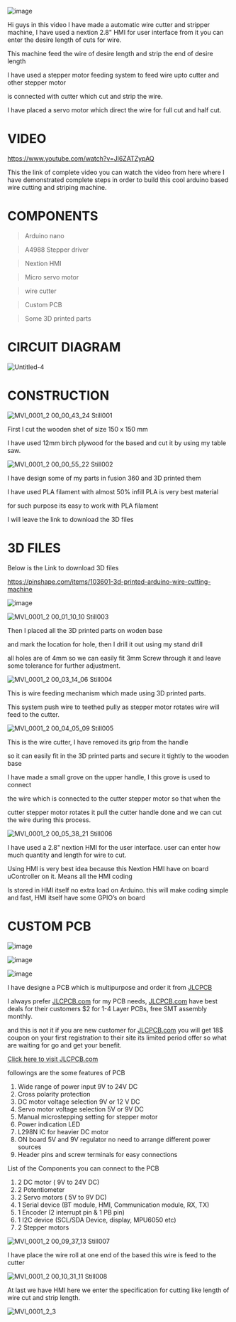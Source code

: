 


![image](https://user-images.githubusercontent.com/19898602/125561367-8227639a-4998-40e0-86e8-33341bd31287.png)


Hi guys in this video I have made a automatic wire cutter and stripper machine,
I have used a nextion 2.8" HMI for user interface from it you can enter the desire length of cuts for wire.

This machine feed the wire of desire length and strip the end of desire length 

I have used a stepper motor feeding system to feed wire upto cutter and other stepper motor

is connected with cutter which cut and strip the wire.

I have placed a servo motor which direct the wire for full cut and half cut.

# VIDEO 

https://www.youtube.com/watch?v=Jl6ZATZypAQ

This the link of complete video you can watch the video from here where I have demonstrated complete steps in 
order to build this cool arduino based wire cutting and striping machine.

# COMPONENTS 

> Arduino nano


> A4988 Stepper driver


> Nextion HMI


> Micro servo motor


> wire cutter


> Custom PCB


> Some 3D printed parts


# CIRCUIT DIAGRAM

![Untitled-4](https://user-images.githubusercontent.com/19898602/125567746-86a8bb3f-6d84-4c88-bd82-8a644690dbb4.jpg)



# CONSTRUCTION

![MVI_0001_2 00_00_43_24 Still001](https://user-images.githubusercontent.com/19898602/125562898-dddd6813-8214-4017-b9c6-6dda569d8615.jpg)

First I cut the wooden shet of size 150 x 150 mm 

I have used 12mm birch plywood for the  based and cut it by using my table saw.

![MVI_0001_2 00_00_55_22 Still002](https://user-images.githubusercontent.com/19898602/125563000-37ebf034-b059-4cff-abeb-177ae8a65653.jpg)

I have design some of my parts in fusion 360 and 3D printed them

I have used PLA filament with almost 50% infill PLA is very best material

for such purpose its easy to work with PLA filament 

I will leave the link to download the 3D files


# 3D FILES

Below is the Link to download 3D files

https://pinshape.com/items/103601-3d-printed-arduino-wire-cutting-machine

![image](https://user-images.githubusercontent.com/19898602/125563332-bc9515ac-77fd-4678-af30-deb6a63565f0.png)



![MVI_0001_2 00_01_10_10 Still003](https://user-images.githubusercontent.com/19898602/125563654-5234eaa8-7bd3-4e59-9b7d-099cb2e0bc9c.jpg)

Then I placed all the 3D printed parts on woden base

and mark the location for hole, then I drill it out using my stand drill

all holes are of 4mm so we can easily fit 3mm Screw through it and leave some tolerance for further adjustment.

![MVI_0001_2 00_03_14_06 Still004](https://user-images.githubusercontent.com/19898602/125563840-56d2d1ed-f39f-4ce7-aae8-4e57bf12cc37.jpg)

This is wire feeding mechanism which made using 3D printed parts.

This system push wire to teethed pully as stepper motor rotates wire will feed to the cutter.


![MVI_0001_2 00_04_05_09 Still005](https://user-images.githubusercontent.com/19898602/125563946-38273048-83fe-45ad-a2ba-52cba3f27469.jpg)

This is the wire cutter, I have removed its grip from the handle

so it can easily fit in the 3D printed parts and secure it tightly to the wooden base

I have made a small grove on the upper handle, I this grove is used to connect 

the wire which is connected to the cutter stepper  motor so that when the 

cutter stepper motor rotates it pull the cutter handle done and we can cut the wire during this process.



![MVI_0001_2 00_05_38_21 Still006](https://user-images.githubusercontent.com/19898602/125564274-aa913191-3e76-478c-9d64-e2c2550cc9c7.jpg)


I have used a 2.8" nextion HMI for the user interface. user can enter how much quantity and length for wire to cut.

Using HMI is very best idea because this Nextion HMI have on board uController on it. Means all the HMI coding 

Is stored in HMI itself no extra load on Arduino. this will make coding simple and fast, HMI itself have some GPIO’s on board


# CUSTOM PCB

![image](https://user-images.githubusercontent.com/19898602/125565116-4c680a77-972b-40bd-89bf-004449d13060.png)


![image](https://user-images.githubusercontent.com/19898602/125565128-45735f1e-9117-4a26-b689-73deb638d1d7.png)


![image](https://user-images.githubusercontent.com/19898602/125565136-36bd92db-1dbf-47f3-b9f9-5dc034d2a6d1.png)




I have designe a PCB which is multipurpose and order it from [JLCPCB](https://jlcpcb.com/IAT ) 

I always prefer [JLCPCB.com](https://jlcpcb.com/IAT) for my PCB needs, [JLCPCB.com](https://jlcpcb.com/IAT) have best deals for their customers
$2 for 1-4 Layer PCBs, free SMT assembly monthly.


and this is not it if you are new customer for [JLCPCB.com](https://jlcpcb.com/IAT) you will get 18$ coupon on your
first registration to their site its limited period offer so what are waiting for go  and get your benefit. 


[Click here to visit JLCPCB.com](https://jlcpcb.com/IAT)


followings are the some features of PCB

1. Wide range of power input 9V to 24V DC
2. Cross polarity protection
3. DC motor voltage selection 9V or 12 V DC
4. Servo motor voltage selection 5V or 9V DC
5. Manual microstepping setting for stepper motor
6. Power indication LED
7. L298N IC for heavier DC motor
8. ON board 5V and 9V regulator no need to arrange different power sources
9. Header pins and screw terminals for easy connections

List of the Components you can connect to the PCB

1. 2 DC motor ( 9V to 24V DC)
2. 2 Potentiometer
3. 2 Servo motors ( 5V to 9V DC)
4. 1 Serial device (BT module, HMI, Communication module, RX, TX)
5. 1 Encoder (2 interrupt pin & 1 PB pin)
6. 1 I2C device (SCL/SDA Device, display, MPU6050 etc)
7. 2 Stepper motors

 

![MVI_0001_2 00_09_37_13 Still007](https://user-images.githubusercontent.com/19898602/125568053-09d45d93-a4db-4103-9674-0dff868a9753.jpg)


I have place the wire roll at one end of the based this wire is feed to the cutter

![MVI_0001_2 00_10_31_11 Still008](https://user-images.githubusercontent.com/19898602/125568165-9d9696a1-5669-44b7-8be9-5489a5fe8343.jpg)


At last we have HMI here we enter the specification for cutting like length of wire cut and strip length.



![MVI_0001_2_3](https://user-images.githubusercontent.com/19898602/125568358-e4eb3470-e845-47b5-8d1d-7b6f564a7edd.gif)



